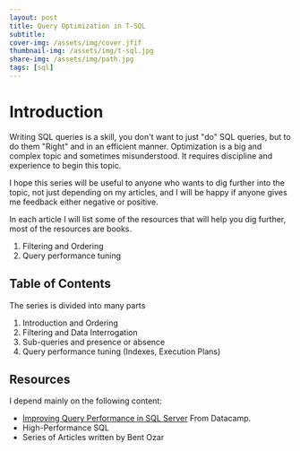 ```yaml
---
layout: post
title: Query Optimization in T-SQL
subtitle: 
cover-img: /assets/img/cover.jfif
thumbnail-img: /assets/img/t-sql.jpg
share-img: /assets/img/path.jpg
tags: [sql]
---
```


# Introduction

Writing SQL queries is a skill, you don't want to just "do" SQL queries, but to do them "Right" and in an efficient manner.
Optimization is a big and complex topic and sometimes misunderstood. It requires discipline and experience to begin this topic.

I hope this series will be useful to anyone who wants to dig further into the topic, not just depending on my articles, and I will be happy if anyone gives me feedback either negative or positive.

In each article I will list some of the resources that will help you dig further, most of the resources are books.

1. Filtering and Ordering
2. Query performance tuning

## Table of Contents

The series is divided into many parts

1. Introduction and Ordering
2. Filtering and Data Interrogation
3. Sub-queries and presence or absence
4. Query performance tuning (Indexes, Execution Plans)

## Resources

I depend mainly on the following content:

- <a href="https://app.datacamp.com/learn/courses/improving-query-performance-in-sql-server">Improving Query Performance in SQL Server</a> From Datacamp.
- High-Performance SQL
- Series of Articles written by Bent Ozar
